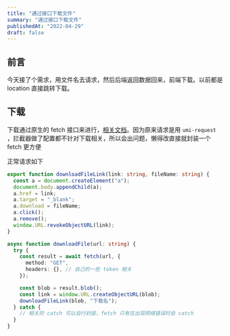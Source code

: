 ```yaml
---
title: "通过接口下载文件"
summary: "通过接口下载文件"
publishedAt: "2022-04-29"
draft: false
---
```


## 前言

今天接了个需求，用文件名去请求，然后后端返回数据回来，前端下载。以前都是 location 直接跳转下载。

## 下载

下载通过原生的 fetch 接口来进行，[相关文档](https://developer.mozilla.org/zh-CN/docs/Web/API/Fetch_API/Using_Fetch)。因为原来请求是用 `umi-request` ，拦截器做了配置都不针对下载相关，所以会出问题，懒得改直接就封装一个 fetch 更方便

正常请求如下

```ts
export function downloadFileLink(link: string, fileName: string) {
  const a = document.createElement("a");
  document.body.appendChild(a);
  a.href = link;
  a.target = "_blank";
  a.download = fileName;
  a.click();
  a.remove();
  window.URL.revokeObjectURL(link);
}

async function downloadFile(url: string) {
  try {
    const result = await fetch(url, {
      method: "GET",
      headers: {}, // 自己的一些 token 相关
    });

    const blob = result.blob();
    const link = window.URL.createObjectURL(blob);
    downloadFileLink(blob, "下载名");
  } catch {
    // 相关的 catch 可以自行封装，fetch 只有在出现网络错误时会 catch
  }
}
```
